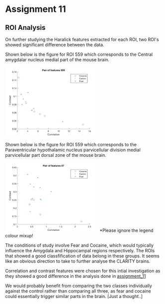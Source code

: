 # Assignment 11
## ROI Analysis 

On further studying the Haralick features extracted for each ROI, two ROI's showed significant difference between the data. 

Shown below is the figure for ROI 559 which corresponds to the Central amygdalar nucleus medial part of the mouse brain. 

<img src="../figs/559roi.jpg" data-canonical-src="../figs/559roi.jpg" width="300" />

Shown below is the figure for ROI 559 which corresponds to the Paraventricular hypothalamic nucleus parvicellular division medial parvicellular part dorsal zone of the mouse brain.

<img src="../figs/87roi.jpg" data-canonical-src="../figs/87roi.jpg" width="300" />
*Please ignore the legend colour mixup!

The conditions of study involve Fear and Cocaine, which would typically influence the Amygdala and Hippocampal regions respectively.
The ROIs that showed a good classfification of data belong in these groups. It seems like an obvious direction to take to further analyse the CLARITY brains. 

Correlation and contrast features were chosen for this intial investigation as they showed a good difference in the analysis done in [assignment_11](https://github.com/Upward-Spiral-Science/claritycontrol/blob/master/assignments/a11_WeiWang_classfication_analysis.ipynb)

We would probably benefit from comparing the two classes individually against the control rather than comparing all three, as fear and cocaine could essentially trigger similar parts in the brain. [Just a thought..]
